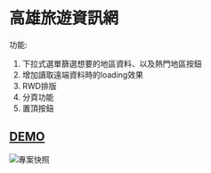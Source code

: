# 高雄旅遊資訊網

功能:
1. 下拉式選單篩選想要的地區資料、以及熱門地區按鈕
2. 增加讀取遠端資料時的loading效果
3. RWD排版
4. 分頁功能
5. 置頂按鈕

## [DEMO](https://tommm2.github.io/Travel/)

![專案快照](https://i.postimg.cc/HWw5d8kD/image.jpg)
